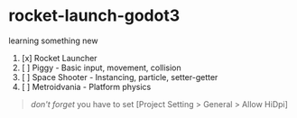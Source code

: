 # rocket-launch-godot3

learning something new

1. [x] Rocket Launcher 
2. [ ] Piggy - Basic input, movement, collision
3. [ ] Space Shooter - Instancing, particle, setter-getter
4. [ ] Metroidvania - Platform physics

> *don't forget* you have to set [Project Setting > General > Allow HiDpi]

